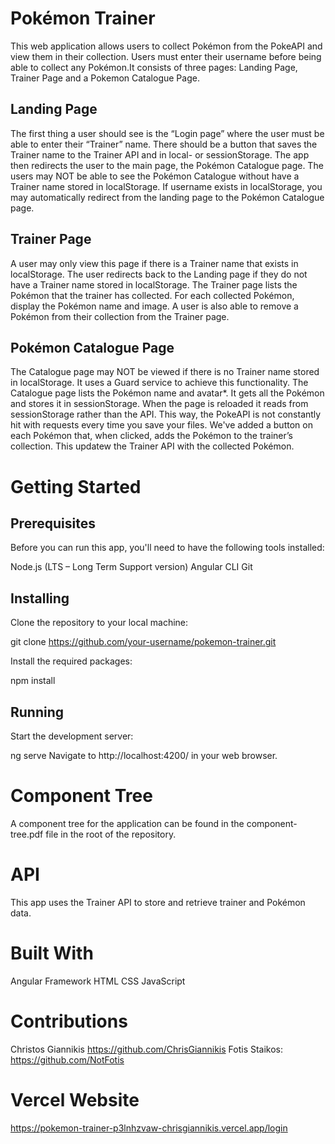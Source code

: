# Pokémon Trainer 
This web application allows users to collect Pokémon from the PokeAPI and view them in their collection. Users must enter their username before being able to collect any Pokémon.It consists of three pages: Landing Page, Trainer Page and a Pokemon Catalogue Page.

## Landing Page
The first thing a user should see is the “Login page” where the user must be able to enter their “Trainer” name.
There should be a button that saves the Trainer name to the Trainer API and in local- or sessionStorage. The app then redirects the user to the main page, the Pokémon Catalogue page.
The users may NOT be able to see the Pokémon Catalogue without have a Trainer name stored in localStorage.
If username exists in localStorage, you may automatically redirect from the landing page to the Pokémon
Catalogue page.

## Trainer Page
A user may only view this page if there is a Trainer name that exists in localStorage. The user redirects back to the
Landing page if they do not have a Trainer name stored in localStorage.
The Trainer page lists the Pokémon that the trainer has collected. For each collected Pokémon, display the Pokémon
name and image.
A user is also able to remove a Pokémon from their collection from the Trainer page.

## Pokémon Catalogue Page
The Catalogue page may NOT be viewed if there is no Trainer name stored in localStorage. It uses a Guard service to achieve this functionality. The Catalogue page lists the Pokémon name and avatar*. It gets all the Pokémon and stores it in sessionStorage. When the page is reloaded it reads from sessionStorage rather than the API. This way, the PokeAPI is not constantly hit with requests every time you save your files.
We've added a button on each Pokémon that, when clicked, adds the Pokémon to the trainer’s collection. This updatew the Trainer API with the collected Pokémon. 

# Getting Started
## Prerequisites
Before you can run this app, you'll need to have the following tools installed:

Node.js (LTS – Long Term Support version)
Angular CLI
Git

## Installing
Clone the repository to your local machine:

git clone https://github.com/your-username/pokemon-trainer.git

Install the required packages:

npm install

## Running
Start the development server:

ng serve
Navigate to http://localhost:4200/ in your web browser.

# Component Tree
A component tree for the application can be found in the component-tree.pdf file in the root of the repository.

# API
This app uses the Trainer API to store and retrieve trainer and Pokémon data.

# Built With
Angular Framework
HTML
CSS
JavaScript

# Contributions
Christos Giannikis https://github.com/ChrisGiannikis
Fotis Staikos: https://github.com/NotFotis

# Vercel Website
https://pokemon-trainer-p3lnhzvaw-chrisgiannikis.vercel.app/login
